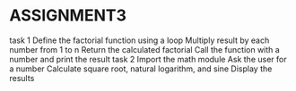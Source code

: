 # ASSIGNMENT3
task 1
 Define the factorial function using a loop
 Multiply result by each number from 1 to n
 Return the calculated factorial
 Call the function with a number and print the result
task 2 
 Import the math module
 Ask the user for a number
 Calculate square root, natural logarithm, and sine
 Display the results
